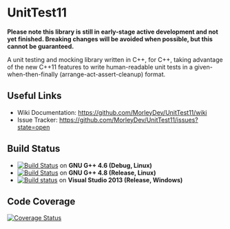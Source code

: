 UnitTest11
==========

**Please note this library is still in early-stage active development and not yet finished. Breaking changes will be avoided when possible, but this cannot be guaranteed.**

A unit testing and mocking library written in C++, for C++, taking advantage of the new C++11 features to write human-readable unit tests in a given-when-then-finally (arrange-act-assert-cleanup) format.

Useful Links
------------

* Wiki Documentation: https://github.com/MorleyDev/UnitTest11/wiki
* Issue Tracker: https://github.com/MorleyDev/UnitTest11/issues?state=open

Build Status
------------

* [![Build Status](https://api.travis-ci.org/MorleyDev/UnitTest11.png)](https://api.travis-ci.org/MorleyDev/UnitTest11) on **GNU G++ 4.6 (Debug, Linux)** 
* [![Build Status](https://drone.io/github.com/MorleyDev/UnitTest11/status.png)](https://drone.io/github.com/MorleyDev/UnitTest11/latest) on **GNU G++ 4.8 (Release, Linux)**
* [![Build status](https://ci.appveyor.com/api/projects/status/0m779tplb2ceem86)](https://ci.appveyor.com/project/MorleyDev/unittest11) on **Visual Studio 2013 (Release, Windows)**

Code Coverage
-------------

[![Coverage Status](https://coveralls.io/repos/MorleyDev/UnitTest11/badge.png)](https://coveralls.io/r/MorleyDev/UnitTest11)
